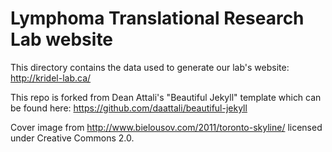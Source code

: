 # Lymphoma Translational Research Lab website

This directory contains the data used to generate our lab's website: http://kridel-lab.ca/

This repo is forked from Dean Attali's "Beautiful Jekyll" template which can be found here: https://github.com/daattali/beautiful-jekyll

Cover image from http://www.bielousov.com/2011/toronto-skyline/ licensed under Creative Commons 2.0.
